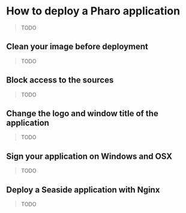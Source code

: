 # How to deploy a Pharo application

>TODO

## Clean your image before deployment

> TODO

## Block access to the sources

> TODO

## Change the logo and window title of the application

> TODO

## Sign your application on Windows and OSX

> TODO

## Deploy a Seaside application with Nginx

> TODO
